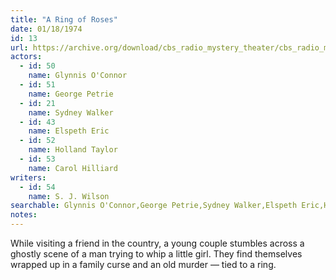 ```yaml
---
title: "A Ring of Roses"
date: 01/18/1974
id: 13
url: https://archive.org/download/cbs_radio_mystery_theater/cbs_radio_mystery_theater-0001-0050.zip/cbs_radio_mystery_theater-0001-0050%2Fcbsrmt_0013_ring_a_ring_of_roses.mp3
actors:  
  - id: 50
    name: Glynnis O'Connor  
  - id: 51
    name: George Petrie  
  - id: 21
    name: Sydney Walker  
  - id: 43
    name: Elspeth Eric  
  - id: 52
    name: Holland Taylor  
  - id: 53
    name: Carol Hilliard
writers:  
  - id: 54
    name: S. J. Wilson
searchable: Glynnis O'Connor,George Petrie,Sydney Walker,Elspeth Eric,Holland Taylor,Carol Hilliard S. J. Wilson
notes:  
---
```

While visiting a friend in the country, a young couple stumbles across a ghostly scene of a man trying to whip a little girl. They find themselves wrapped up in a family curse and an old murder — tied to a ring.
